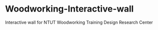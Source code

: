 # Woodworking-Interactive-wall
Interactive wall for NTUT Woodworking Training Design Research Center
